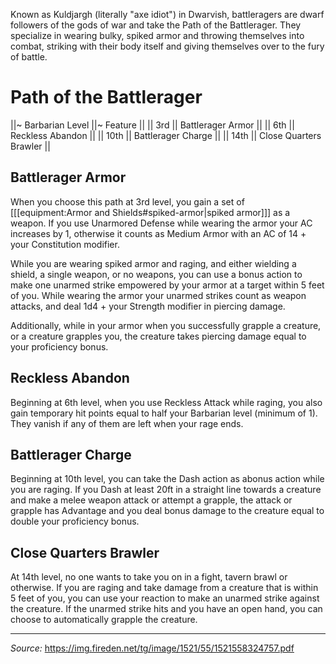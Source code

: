 Known as Kuldjargh (literally "axe idiot") in Dwarvish, battleragers are dwarf followers of the gods of war and take the Path of the Battlerager. They specialize in wearing bulky, spiked armor and throwing themselves into combat, striking with their body itself and giving themselves over to the fury of battle.

# Path of the Battlerager

||~ Barbarian Level ||~ Feature ||
|| 3rd || Battlerager Armor ||
|| 6th || Reckless Abandon ||
|| 10th || Battlerager Charge ||
|| 14th || Close Quarters Brawler ||

## Battlerager Armor

When you choose this path at 3rd level, you gain a set of [[[equipment:Armor and Shields#spiked-armor|spiked armor]]] as a weapon. If you use Unarmored Defense while wearing the armor your AC increases by 1, otherwise it counts as Medium Armor with an AC of 14 + your Constitution modifier.

While you are wearing spiked armor and raging, and either wielding a shield, a single weapon, or no weapons, you can use a bonus action to make one unarmed strike empowered by your armor at a target within 5 feet of you. While wearing the armor your unarmed strikes count as weapon attacks, and deal 1d4 + your Strength modifier in piercing damage.

Additionally, while in your armor when you successfully grapple a creature, or a creature grapples you, the creature takes piercing damage equal to your proficiency bonus.

## Reckless Abandon

Beginning at 6th level, when you use Reckless Attack while raging, you also gain temporary hit points equal to half your Barbarian level (minimum of 1). They vanish if any of them are left when your rage ends.

## Battlerager Charge

Beginning at 10th level, you can take the Dash action as abonus action while you are raging. If you Dash at least 20ft in a straight line towards a creature and make a melee weapon attack or attempt a grapple, the attack or grapple has Advantage and you deal bonus damage to the creature equal to double your proficiency bonus.

## Close Quarters Brawler

At 14th level, no one wants to take you on in a fight, tavern brawl or otherwise. If you are raging and take damage from a creature that is within 5 feet of you, you can use your reaction to make an unarmed strike against the creature. If the unarmed strike hits and you have an open hand, you can choose to automatically grapple the creature.

----

_Source:_ <https://img.fireden.net/tg/image/1521/55/1521558324757.pdf>
